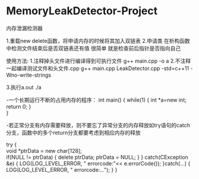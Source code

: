 # MemoryLeakDetector-Project
内存泄漏检测器

1.重载new delete函数，将申请内存的时候将其加入双链表
2.申请类 在析构函数中检测文件结束后是否双链表还有值 很简单  就是检查前后指针是否指向自己

使用方法:
1.注释掉头文件进行编译得到可执行文件
g++ main.cpp -o a
2.不注释  一起编译测试文件和头文件.cpp
g++ main.cpp LeakDetector.cpp -std=c++11 -Wno-write-strings

3.执行a.out
./a



-一个长期运行不断的占用内存的程序：
int main()
{
  while(1)
  {
    int *a=new int;
    return 0;
  }  
}

-若正常分支有内存需要释放，则不要忘了异常分支的内存释放如try语句的catch分支，函数中的多个return分支都要考虑到相应内存的释放



 try {  
     void *ptrData = new char[128];   
     if(NULL  !=  ptrData) 
       {  delete ptrData;  ptrData = NULL; }
     } catch(CException &e)
      {
         LOG(LOG_LEVEL_ERROR, " errorcode:"<< e.errorCode());
      }catch(…)
     { 
         LOG(LOG_LEVEL_ERROR, " errorcode:…");
     } 
  }
